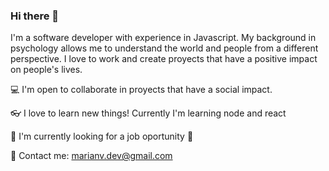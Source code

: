 
### Hi there 👋

I'm a software developer with experience in Javascript. My background in psychology allows me to understand the world and people from a different perspective. I love to work and create proyects that have a positive impact on people's lives. 

💻 I'm open to collaborate in proyects that have a social impact.

👓 I love to learn new things! Currently I'm learning node and react 

🏢 I'm currently looking for a job oportunity 🙌 

📧 Contact me: marianv.dev@gmail.com

